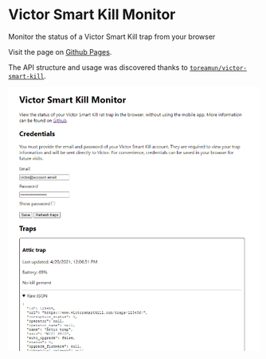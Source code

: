 # Victor Smart Kill Monitor

Monitor the status of a Victor Smart Kill trap from your browser

Visit the page on [Github Pages](https://n-wach.github.io/victor-smart-kill).

The API structure and usage was discovered thanks to [`toreamun/victor-smart-kill`](https://github.com/toreamun/victor-smart-kill).

![Usage](usage.png)
